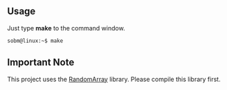 ## Usage

Just type **make** to the command window.
```sh
sobm@linux:~$ make
```

## Important Note

This project uses the [RandomArray](https://github.com/ondergormez/SharedObjectBuildingMakefiles/tree/master/demo/01-cpp/01-library/libRandomArray/v1.0) library. Please compile this library first.